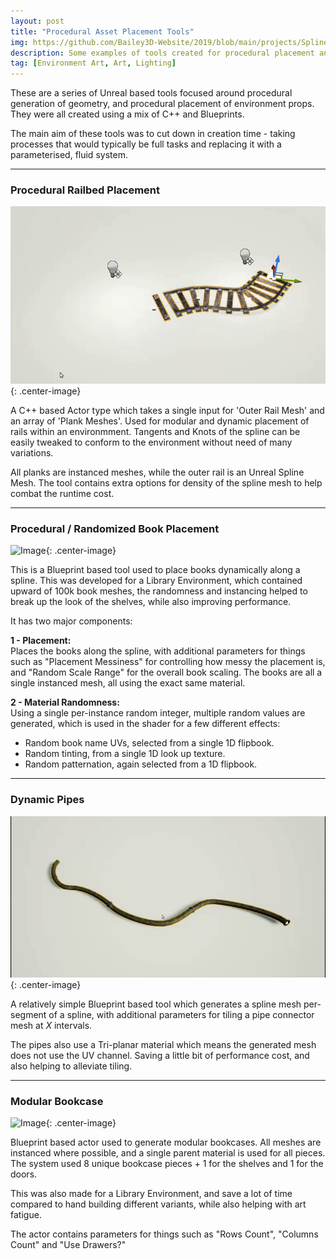 ```yaml
---
layout: post
title: "Procedural Asset Placement Tools"
img: https://github.com/Bailey3D-Website/2019/blob/main/projects/Spline%20Tools/thumb.gif?raw=true # Add image post (optional)
description: Some examples of tools created for procedural placement and generation of assets - includes randomness, modularity, proceduralism ...
tag: [Environment Art, Art, Lighting]
---
```


These are a series of Unreal based tools focused around procedural generation of geometry, and procedural placement of environment props.
They were all created using a mix of C++ and Blueprints.

The main aim of these tools was to cut down in creation time - taking processes that would typically be full tasks and replacing it with a parameterised, fluid system.

------

### Procedural Railbed Placement

![Image](https://github.com/Bailey3D-Website/2019/blob/main/projects/Spline%20Tools/thumb2.gif?raw=true){: .center-image}

A C++ based Actor type which takes a single input for 'Outer Rail Mesh' and an array of 'Plank Meshes'. Used for modular and dynamic placement of rails within an environmment.
Tangents and Knots of the spline can be easily tweaked to conform to the environment without need of many variations.

All planks are instanced meshes, while the outer rail is an Unreal Spline Mesh. The tool contains extra options for density of the spline mesh to help combat the runtime cost.

------

### Procedural / Randomized Book Placement

![Image](https://github.com/Bailey3D-Website/2019/blob/main/projects/Spline%20Tools/thumb.gif?raw=true){: .center-image}

This is a Blueprint based tool used to place books dynamically along a spline. This was developed for a Library Environment, which contained upward of 100k book meshes, the randomness and instancing helped to break up the look of the shelves, while also improving performance.

It has two major components:

__1 - Placement:__ <br>
Places the books along the spline, with additional parameters for things such as "Placement Messiness" for controlling how messy the placement is, and "Random Scale Range" for the overall book scaling.
The books are all a single instanced mesh, all using the exact same material.

__2 - Material Randomness:__ <br>
Using a single per-instance random integer, multiple random values are generated, which is used in the shader for a few different effects:
- Random book name UVs, selected from a single 1D flipbook.
- Random tinting, from a single 1D look up texture.
- Random patternation, again selected from a 1D flipbook.

------

### Dynamic Pipes

![Image](https://github.com/Bailey3D-Website/2019/blob/main/projects/Spline%20Tools/bailey-martin-a809f0-61f6f37fe755463f89c1c1182d9904d7-mv2.gif?raw=true){: .center-image}

A relatively simple Blueprint based tool which generates a spline mesh per-segment of a spline, with additional parameters for tiling a pipe connector mesh at <i>X</i> intervals.

The pipes also use a Tri-planar material which means the generated mesh does not use the UV channel. Saving a little bit of performance cost, and also helping to alleviate tiling.

------

### Modular Bookcase

![Image](https://github.com/Bailey3D-Website/2019/blob/main/projects/Spline%20Tools/bailey-martin-sdf.gif?raw=true){: .center-image}

Blueprint based actor used to generate modular bookcases. All meshes are instanced where possible, and a single parent material is used for all pieces.
The system used 8 unique bookcase pieces + 1 for the shelves and 1 for the doors.

This was also made for a Library Environment, and save a lot of time compared to hand building different variants, while also helping with art fatigue.

The actor contains parameters for things such as "Rows Count", "Columns Count" and "Use Drawers?"